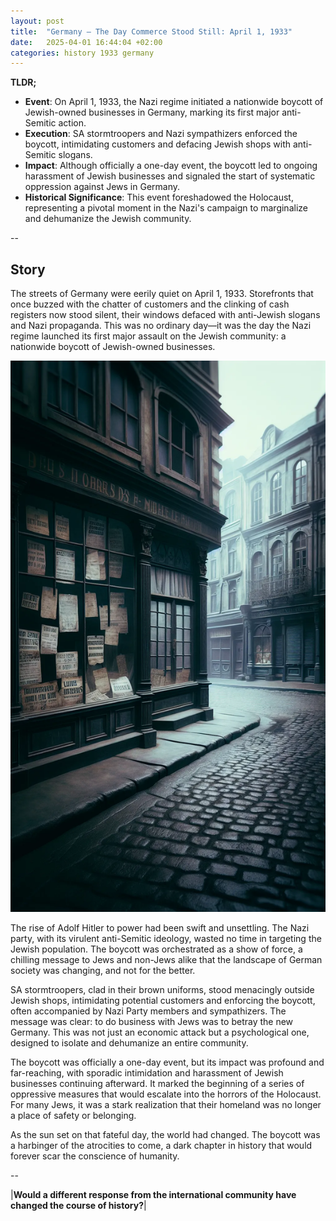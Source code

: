 ```yaml
---
layout: post
title:  "Germany – The Day Commerce Stood Still: April 1, 1933"
date:   2025-04-01 16:44:04 +02:00
categories: history 1933 germany
---
```


**TLDR;**
- **Event**: On April 1, 1933, the Nazi regime initiated a nationwide boycott of Jewish-owned businesses in Germany, marking its first major anti-Semitic action.
- **Execution**: SA stormtroopers and Nazi sympathizers enforced the boycott, intimidating customers and defacing Jewish shops with anti-Semitic slogans.
- **Impact**: Although officially a one-day event, the boycott led to ongoing harassment of Jewish businesses and signaled the start of systematic oppression against Jews in Germany.
- **Historical Significance**: This event foreshadowed the Holocaust, representing a pivotal moment in the Nazi's campaign to marginalize and dehumanize the Jewish community.

--

## Story
The streets of Germany were eerily quiet on April 1, 1933. Storefronts that once buzzed with the chatter of customers and the clinking of cash registers now stood silent, their windows defaced with anti-Jewish slogans and Nazi propaganda. This was no ordinary day—it was the day the Nazi regime launched its first major assault on the Jewish community: a nationwide boycott of Jewish-owned businesses.

![Image](/assets/images/01_April_01600ef52334b42357e2a5be5003cfb1.webp)

The rise of Adolf Hitler to power had been swift and unsettling. The Nazi party, with its virulent anti-Semitic ideology, wasted no time in targeting the Jewish population. The boycott was orchestrated as a show of force, a chilling message to Jews and non-Jews alike that the landscape of German society was changing, and not for the better.

SA stormtroopers, clad in their brown uniforms, stood menacingly outside Jewish shops, intimidating potential customers and enforcing the boycott, often accompanied by Nazi Party members and sympathizers. The message was clear: to do business with Jews was to betray the new Germany. This was not just an economic attack but a psychological one, designed to isolate and dehumanize an entire community.

The boycott was officially a one-day event, but its impact was profound and far-reaching, with sporadic intimidation and harassment of Jewish businesses continuing afterward. It marked the beginning of a series of oppressive measures that would escalate into the horrors of the Holocaust. For many Jews, it was a stark realization that their homeland was no longer a place of safety or belonging.

As the sun set on that fateful day, the world had changed. The boycott was a harbinger of the atrocities to come, a dark chapter in history that would forever scar the conscience of humanity.


--

|**Would a different response from the international community have changed the course of history?**|

